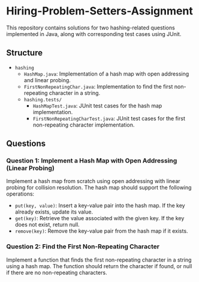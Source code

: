 # Hiring-Problem-Setters-Assignment

This repository contains solutions for two hashing-related questions implemented in Java, along with corresponding test cases using JUnit.

## Structure


- `hashing`
    - `HashMap.java`: Implementation of a hash map with open addressing and linear probing.
    - `FirstNonRepeatingChar.java`: Implementation to find the first non-repeating character in a string.
    - `hashing.tests/`
      - `HashMapTest.java`: JUnit test cases for the hash map implementation.
      - `FirstNonRepeatingCharTest.java`: JUnit test cases for the first non-repeating character implementation.

## Questions

### Question 1: Implement a Hash Map with Open Addressing (Linear Probing)

Implement a hash map from scratch using open addressing with linear probing for collision resolution. The hash map should support the following operations:

- `put(key, value)`: Insert a key-value pair into the hash map. If the key already exists, update its value.
- `get(key)`: Retrieve the value associated with the given key. If the key does not exist, return null.
- `remove(key)`: Remove the key-value pair from the hash map if it exists.

### Question 2: Find the First Non-Repeating Character

Implement a function that finds the first non-repeating character in a string using a hash map. The function should return the character if found, or null if there are no non-repeating characters.
